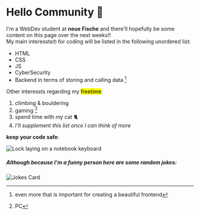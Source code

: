 # Hello Community 👋

I'm a WebDev student at **neue Fische** and there'll hopefully be some content on this page over the next weeks!! <br>
My main interessts🤓 for coding will be listed in the following unordered list:

- HTML
- CSS
- JS
- CyberSecurity
- Backend in terms of storing and calling data [^1]

Other interessts regarding my <mark>freetime</mark>:

1. climbing & bouldering
2. gaming [^2]
3. spend time with my cat 🐈
4. *I'll supplement this list once I can think of more*

**keep your code safe**:

![Lock laying on a notebook keyboard](https://images.unsplash.com/photo-1614064642261-3ccbfafa481b?ixlib=rb-1.2.1&ixid=MnwxMjA3fDB8MHxwaG90by1wYWdlfHx8fGVufDB8fHx8&auto=format&fit=crop&w=1000&q=80)


##### Although because I'm a funny person here are some random jokes:

![Jokes Card](https://readme-jokes.vercel.app/api)


[^1]: even more that is important for creating a beautiful frontend
[^2]: PC

